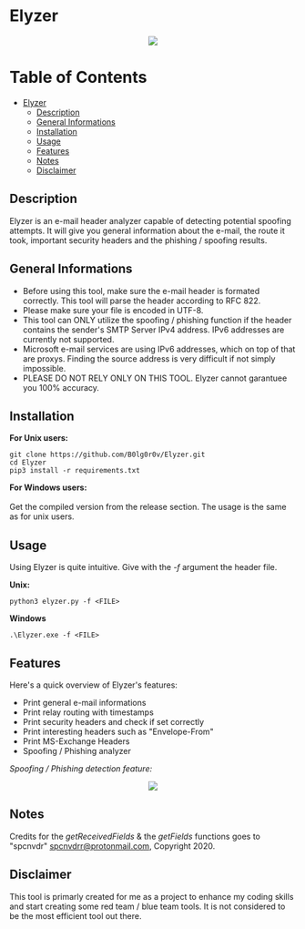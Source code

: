 # Elyzer

<p align="center">
 <img src="https://github.com/B0lg0r0v/Elyzer/assets/115954804/a649da92-d063-40a2-9dff-6f1fb5996fcb">
</p>

# Table of Contents

- [Elyzer](#elyzer)
  * [Description](#description)
  * [General Informations](#general-informations)
  * [Installation](#installation)
  * [Usage](#usage)
  * [Features](#features)
  * [Notes](#notes)
  * [Disclaimer](#disclaimer)

## Description

Elyzer is an e-mail header analyzer capable of detecting potential spoofing attempts. It will give you general information about the e-mail, the route it took, important security headers and the phishing / spoofing results. 

## General Informations

- Before using this tool, make sure the e-mail header is formated correctly. This tool will parse the header according to RFC 822.
- Please make sure your file is encoded in UTF-8.
- This tool can ONLY utilize the spoofing / phishing function if the header contains the sender's SMTP Server IPv4 address. IPv6 addresses are currently not supported.
- Microsoft e-mail services are using IPv6 addresses, which on top of that are proxys. Finding the source address is very difficult if not simply impossible.
- PLEASE DO NOT RELY ONLY ON THIS TOOL. Elyzer cannot garantuee you 100% accuracy.

## Installation

**For Unix users:**
```
git clone https://github.com/B0lg0r0v/Elyzer.git
cd Elyzer
pip3 install -r requirements.txt
```
**For Windows users:**<br><br>
Get the compiled version from the release section. The usage is the same as for unix users.

## Usage
Using Elyzer is quite intuitive. Give with the *-f* argument the header file.

**Unix:**
```
python3 elyzer.py -f <FILE>
```
**Windows**
```
.\Elyzer.exe -f <FILE>
```

## Features
Here's a quick overview of Elyzer's features:
 - Print general e-mail informations
 - Print relay routing with timestamps
 - Print security headers and check if set correctly
 - Print interesting headers such as "Envelope-From"
 - Print MS-Exchange Headers
 - Spoofing / Phishing analyzer

*Spoofing / Phishing detection feature:*
<p align="center">
 <img src="https://github.com/B0lg0r0v/Elyzer/assets/115954804/229052f4-40ec-460e-8789-a0e7947134b5">

## Notes
Credits for the *getReceivedFields* & the *getFields* functions goes to "spcnvdr" <spcnvdrr@protonmail.com>, Copyright 2020.

## Disclaimer
This tool is primarly created for me as a project to enhance my coding skills and start creating some red team / blue team tools. It is not considered to be the most efficient tool out there.

